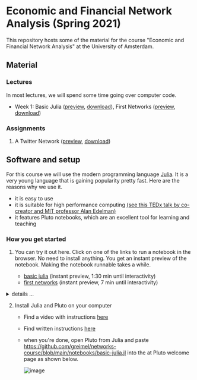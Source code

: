 # Economic and Financial Network Analysis (Spring 2021)

This repository hosts some of the material for the course "Economic and Financial Network Analysis" at the University of Amsterdam.

## Material

### Lectures

In most lectures, we will spend some time going over computer code.

* Week 1: Basic Julia ([preview](https://greimel.github.io/networks-course/notebooks/basic-julia.html), [download](https://greimel.github.io/networks-course/notebooks/basic-julia.jl)), First Networks ([preview](https://greimel.github.io/networks-course/notebooks/first-networks.html), [download](https://greimel.github.io/networks-course/notebooks/first-networks.jl))

### Assignments

1. A Twitter Network ([preview](https://greimel.github.io/networks-course/notebooks/assignment-twitter.html), [download](https://greimel.github.io/networks-course/notebooks/assignment-twitter.jl))

## Software and setup

For this course we will use the modern programming language [Julia](https://www.julialang.org). It is a very young language that is gaining popularity pretty fast. Here are the reasons why we use it.

* it is easy to use 
* it is suitable for high performance computing [(see this TEDx talk by co-creator and MIT professor Alan Edelman)](https://www.youtube.com/watch?v=qGW0GT1rCvs&list=PLP8iPy9hna6Q2Kr16aWPOKE0dz9OnsnIJ&index=6&t=0s)
* it features Pluto notebooks, which are an excellent tool for learning and teaching

### How you get started

1. You can try it out here. Click on one of the links to run a notebook in the browser. No need to install anything. You get an instant preview of the notebook. Making the notebook runnable takes a while.

    *  [basic julia](https://greimel.github.io/networks-course/notebooks/basic-julia.html) (instant preview, 1:30 min until interactivity)
    *  [first networks](https://greimel.github.io/networks-course/notebooks/basic-julia.html) (instant preview, 7 min until interactivity)
       
<details> <summary> details ...  </summary>

* **Step 1: Preview.** After clicking on the link above you will see a preview of the notebook. 
* **Step 2: Make it runnable.** If you want to make it runnable click on the `run on binder` button.

![image](https://user-images.githubusercontent.com/6280307/105686842-04c74280-5ef8-11eb-8b3b-6d38bc35152c.png)

* **Step 3: Wait.**
  - For about a minute you'll see this status. In the background a julia environment is set up for you in the cloud. 

    ![image](https://user-images.githubusercontent.com/6280307/105684936-d8aac200-5ef5-11eb-840d-3a00cf06bbd1.png)

  - Then, the code is executed in cloud. This includes installing and loading all packages that are used in the nodebook. While this happens you see these vertical progress bars next to each code cell.
 
    ![image](https://user-images.githubusercontent.com/6280307/105687502-d138e800-5ef8-11eb-85bf-b77161a01e9e.png)

* **Step 4: Edit the code.** Place your cursor in a code cell, edit it, and execute. See how all dependent cells automatically update.

    ![image](https://user-images.githubusercontent.com/6280307/105688456-e82c0a00-5ef9-11eb-8325-0d806e77739d.png)

</details>

2. Install Julia and Pluto on your computer

    * Find a video with instructions [here](https://www.youtube.com/watch?v=OOjKEgbt8AI)
    * Find written instructions [here](https://computationalthinking.mit.edu/Fall20/installation/)
    * when you're done, open Pluto from Julia and paste https://github.com/greimel/networks-course/blob/main/notebooks/basic-julia.jl into the at Pluto welcome page as shown below.
    
      ![image](https://user-images.githubusercontent.com/6280307/105691049-09dac080-5efd-11eb-964c-8b78b9b86bc7.png)
